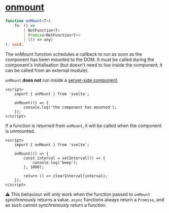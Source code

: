 # [onmount](https://svelte.dev/docs/svelte#onmount)
```ts
function onMount<T>(
	fn: () =>
		| NotFunction<T>
		| Promise<NotFunction<T>>
		| (() => any)
): void;
```
The onMount function schedules a callback to run as soon as the component has been mounted to the DOM. It must be called during the component's initialisation (but doesn't need to live inside the component; it can be called from an external module).

`onMount` **does not** run inside a [server-side component](/compiler-and-api/server-side-component-api/).

```sveltehtml
<script>
	import { onMount } from 'svelte';

	onMount(() => {
		console.log('the component has mounted');
	});
</script>
```
If a function is returned from `onMount`, it will be called when the component is unmounted.
```sveltehtml
<script>
	import { onMount } from 'svelte';

	onMount(() => {
		const interval = setInterval(() => {
			console.log('beep');
		}, 1000);

		return () => clearInterval(interval);
	});
</script>
```
⚠️ This behaviour will only work when the function passed to `onMount` _synchronously_ returns a value. `async` functions always return a `Promise`, and as such cannot _synchronously_ return a function.
